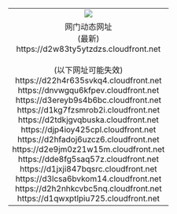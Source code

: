 ﻿<table>
  <tr></tr>
  <tr><td colspan=2 align=center><img src="https://d2w83ty5ytzdzs.cloudfront.net/Up/oGate.jpg" /></td></tr>
  <tr><td colspan=2 align=center>网门动态网址<br/>(最新)
<br>https://d2w83ty5ytzdzs.cloudfront.net
<br/><br/>(以下网址可能失效)
<br>https://d22h4r635svkq4.cloudfront.net
<br>https://dnvwgqu6kfpev.cloudfront.net
<br>https://d3ereyb9s4b6bc.cloudfront.net
<br>https://d1kg7fzsmrob2i.cloudfront.net
<br>https://d2tdkjgvqbuska.cloudfront.net
<br>https://djp4ioy425cpl.cloudfront.net
<br>https://d2hfadoj6uzcz6.cloudfront.net
<br>https://d2e9jm0z21w15m.cloudfront.net
<br>https://dde8fg5saq57z.cloudfront.net
<br>https://d1jxji847bqsrc.cloudfront.net
<br>https://d3lcsa6bvkom14.cloudfront.net
<br>https://d2h2nhkcvbc5nq.cloudfront.net
<br>https://d1qwxptlpiu725.cloudfront.net
    </td>
  </tr>
</table>
